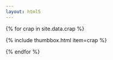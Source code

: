 ```yaml
---
layout: html5
---
```


{% for crap in site.data.crap %}

{% include thumbbox.html item=crap %}

{% endfor %}
